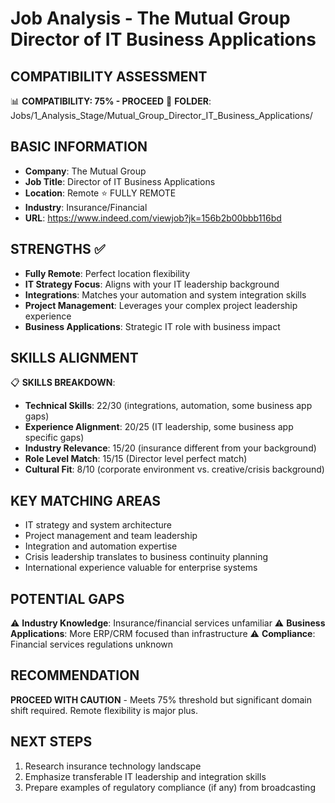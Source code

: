 # Job Analysis - The Mutual Group Director of IT Business Applications

## COMPATIBILITY ASSESSMENT
📊 **COMPATIBILITY: 75% - PROCEED**
📁 **FOLDER**: Jobs/1_Analysis_Stage/Mutual_Group_Director_IT_Business_Applications/

## BASIC INFORMATION
- **Company**: The Mutual Group
- **Job Title**: Director of IT Business Applications
- **Location**: Remote ⭐ FULLY REMOTE
- **Industry**: Insurance/Financial
- **URL**: https://www.indeed.com/viewjob?jk=156b2b00bbb116bd

## STRENGTHS ✅
- **Fully Remote**: Perfect location flexibility
- **IT Strategy Focus**: Aligns with your IT leadership background
- **Integrations**: Matches your automation and system integration skills
- **Project Management**: Leverages your complex project leadership experience
- **Business Applications**: Strategic IT role with business impact

## SKILLS ALIGNMENT
📋 **SKILLS BREAKDOWN**:
- **Technical Skills**: 22/30 (integrations, automation, some business app gaps)
- **Experience Alignment**: 20/25 (IT leadership, some business app specific gaps)
- **Industry Relevance**: 15/20 (insurance different from your background)
- **Role Level Match**: 15/15 (Director level perfect match)
- **Cultural Fit**: 8/10 (corporate environment vs. creative/crisis background)

## KEY MATCHING AREAS
- IT strategy and system architecture
- Project management and team leadership
- Integration and automation expertise
- Crisis leadership translates to business continuity planning
- International experience valuable for enterprise systems

## POTENTIAL GAPS
⚠️ **Industry Knowledge**: Insurance/financial services unfamiliar
⚠️ **Business Applications**: More ERP/CRM focused than infrastructure
⚠️ **Compliance**: Financial services regulations unknown

## RECOMMENDATION
**PROCEED WITH CAUTION** - Meets 75% threshold but significant domain shift required. Remote flexibility is major plus.

## NEXT STEPS
1. Research insurance technology landscape
2. Emphasize transferable IT leadership and integration skills
3. Prepare examples of regulatory compliance (if any) from broadcasting